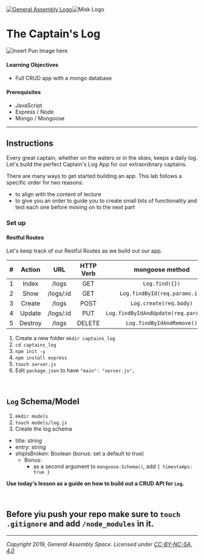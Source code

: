 [![General Assembly Logo](https://camo.githubusercontent.com/1a91b05b8f4d44b5bbfb83abac2b0996d8e26c92/687474703a2f2f692e696d6775722e636f6d2f6b6538555354712e706e67)](https://generalassemb.ly/education/web-development-immersive)![Misk Logo](https://i.ibb.co/KmXhJbm/Webp-net-resizeimage-1.png)


# The Captain's Log

![Insert Pun Image here](https://i.imgflip.com/2174sq.jpg)

#### Learning Objectives

- Full CRUD app with a mongo database

#### Prerequisites

- JavaScript
- Express / Node 
- Mongo / Mongoose

---

## Instructions

Every great captain, whether on the waters or in the skies, keeps a daily log. Let's build the perfect Captain's Log App for our extraordinary captains.

There are many ways to get started building an app. This lab follows a specific order for two reasons:

 - to align with the content of lecture
 - to give you an order to guide you to create small bits of functionality and test each one before moving on to the next part

 

### Set up

#### Restful Routes

Let's keep track of our Restful Routes as we build out our app. 

|#|Action|URL|HTTP Verb|mongoose method|
|:---:|:---:|:---:|:---:|:---:|
|1| Index | /logs | GET | `Log.find({})` |
|2| Show | /logs/:id | GET | `Log.findById(req.params.id)` |
|3| Create | /logs | POST| `Log.create(req.body)` |
|4| Update | /logs/:id | PUT | `Log.findByIdAndUpdate(req.params.id)` |
|5| Destroy | /logs | DELETE | `Log.findByIdAndRemove()` |

1. Create a new folder `mkdir captains_log`
1. `cd captains_log`
1. `npm init -y`
1. `npm install express`
1. `touch server.js`
1. Edit `package.json` to have `"main": "server.js",`

<br>

## `Log` Schema/Model

1. `mkdir models`
1. `touch models/log.js`
1. Create the log schema

  - title: string
  - entry: string
  - shipIsBroken: Boolean (bonus: set a default to true)
    - Bonus:
      - as a second argument to `mongoose.Schema()`, add `{ timestamps: true }`

**Use today's lesson as a guide on how to build out a CRUD API for `Log`.**

<br>

## Before yiu push your repo make sure to `touch .gitignore` and add `/node_modules` in it.
---

*Copyright 2019, General Assembly Space. Licensed under [CC-BY-NC-SA, 4.0](https://creativecommons.org/licenses/by-nc-sa/4.0/)*
